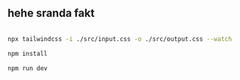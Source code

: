 ## hehe sranda fakt 

```bash

npx tailwindcss -i ./src/input.css -o ./src/output.css --watch

npm install

npm run dev

```
